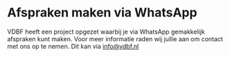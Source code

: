 # Afspraken maken via WhatsApp
VDBF heeft een project opgezet waarbij je via WhatsApp gemakkelijk afspraken kunt maken. Voor meer informatie raden wij jullie aan om contact met ons op te nemen. Dit kan via info@vdbf.nl